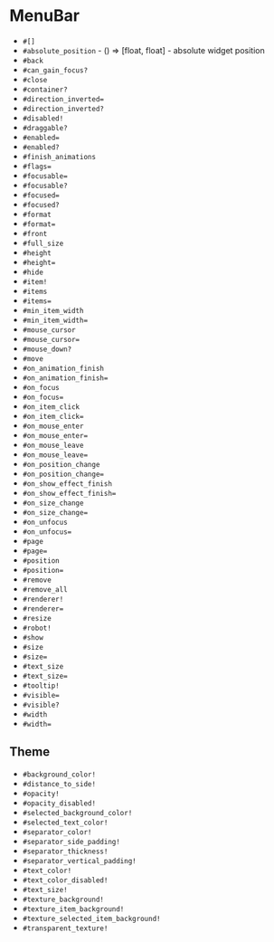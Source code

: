 MenuBar
===
- `#[]`
- `#absolute_position` - () => [float, float] - absolute widget position
- `#back`
- `#can_gain_focus?`
- `#close`
- `#container?`
- `#direction_inverted=`
- `#direction_inverted?`
- `#disabled!`
- `#draggable?`
- `#enabled=`
- `#enabled?`
- `#finish_animations`
- `#flags=`
- `#focusable=`
- `#focusable?`
- `#focused=`
- `#focused?`
- `#format`
- `#format=`
- `#front`
- `#full_size`
- `#height`
- `#height=`
- `#hide`
- `#item!`
- `#items`
- `#items=`
- `#min_item_width`
- `#min_item_width=`
- `#mouse_cursor`
- `#mouse_cursor=`
- `#mouse_down?`
- `#move`
- `#on_animation_finish`
- `#on_animation_finish=`
- `#on_focus`
- `#on_focus=`
- `#on_item_click`
- `#on_item_click=`
- `#on_mouse_enter`
- `#on_mouse_enter=`
- `#on_mouse_leave`
- `#on_mouse_leave=`
- `#on_position_change`
- `#on_position_change=`
- `#on_show_effect_finish`
- `#on_show_effect_finish=`
- `#on_size_change`
- `#on_size_change=`
- `#on_unfocus`
- `#on_unfocus=`
- `#page`
- `#page=`
- `#position`
- `#position=`
- `#remove`
- `#remove_all`
- `#renderer!`
- `#renderer=`
- `#resize`
- `#robot!`
- `#show`
- `#size`
- `#size=`
- `#text_size`
- `#text_size=`
- `#tooltip!`
- `#visible=`
- `#visible?`
- `#width`
- `#width=`
## Theme
- `#background_color!`
- `#distance_to_side!`
- `#opacity!`
- `#opacity_disabled!`
- `#selected_background_color!`
- `#selected_text_color!`
- `#separator_color!`
- `#separator_side_padding!`
- `#separator_thickness!`
- `#separator_vertical_padding!`
- `#text_color!`
- `#text_color_disabled!`
- `#text_size!`
- `#texture_background!`
- `#texture_item_background!`
- `#texture_selected_item_background!`
- `#transparent_texture!`
